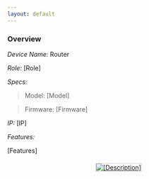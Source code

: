 ```yaml
---
layout: default
---
```


### Overview

*Device Name:* Router

*Role:* [Role]

*Specs:*

>Model: [Model]

>Firmware: [Firmware]

*IP:* [IP]

*Features:*

[Features]

<div class="gallery">
    <div class="gallery-item">
        <a href="/assets/images/router/[image1].jpg" target="_blank">
            <img src="/assets/images/router/[image1].jpg" alt="[Description]">
        </a>
    </div>
</div>

<style>
.gallery {
    display: grid;
    grid-template-columns: repeat(auto-fill, minmax(300px, 1fr));
    gap: 20px;
    margin: 20px 0;
}

.gallery-item {
    text-align: center;
}

.gallery-item img {
    max-width: 100%;
    height: auto;
    border: 1px solid #ccc;
}

.gallery-item a:hover img {
    filter: brightness(1.1);
    transform: translateY(-1px);
    transition: all 0.15s ease;
}
</style> 